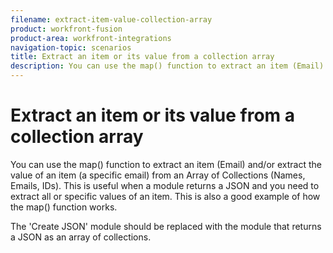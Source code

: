 ```yaml
---
filename: extract-item-value-collection-array
product: workfront-fusion
product-area: workfront-integrations
navigation-topic: scenarios
title: Extract an item or its value from a collection array
description: You can use the map() function to extract an item (Email) and/or extract the value of an item (a specific email) from an Array of Collections (Names, Emails, IDs). This is useful when a module returns a JSON and you need to extract all or specific values of an item. This is also a good example of how the map() function works.
---
```


# Extract an item or its value from a collection array

You can use the map() function to extract an item (Email) and/or extract the value of an item (a specific email) from an Array of Collections (Names, Emails, IDs). This is useful when a module returns a JSON and you need to extract all or specific values of an item. This is also a good example of how the map() function works.

<!--
Video Tutorial:
-->

<!--
Below is the video showing how to achieve this using a pre-made template using the JSON modules, a router and and the 'set variable' tool. You can find the template used in this scenario here.
-->

<!--
Video
-->

The 'Create JSON' module should be replaced with the module that returns a JSON as an array of collections.
